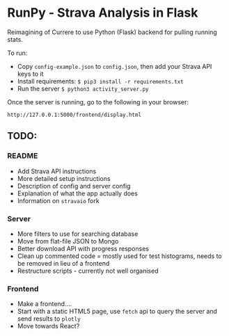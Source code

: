 # RunPy -  Strava Analysis in Flask

Reimagining of Currere to use Python (Flask) backend for pulling running stats.

To run:

  * Copy `config-example.json` to `config.json`, then add your Strava API keys to it
  * Install requirements: `$ pip3 install -r requirements.txt`
  * Run the server `$ python3 activity_server.py`

Once the server is running, go to the following in your browser:

    http://127.0.0.1:5000/frontend/display.html

## TODO:
### README
 * Add Strava API instructions
 * More detailed setup instructions
 * Description of config and server config
 * Explanation of what the app actually does
 * Information on `stravaio` fork

### Server
 * More filters to use for searching database
 * Move from flat-file JSON to Mongo
 * Better download API with progress responses
 * Clean up commented code = mostly used for test histograms, needs to be removed in lieu of a frontend
 * Restructure scripts - currently not well organised

### Frontend
 * Make a frontend....
 * Start with a static HTML5 page, use `fetch` api to query the server and send results to `plotly`
 * Move towards React?
